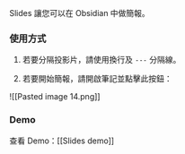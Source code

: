 Slides 讓您可以在 Obsidian 中做簡報。

### 使用方式

1. 若要分隔投影片，請使用換行及 `---` 分隔線。

2. 若要開始簡報，請開啟筆記並點擊此按鈕：

![[Pasted image 14.png]]

### Demo

查看 Demo：[[Slides demo]]
